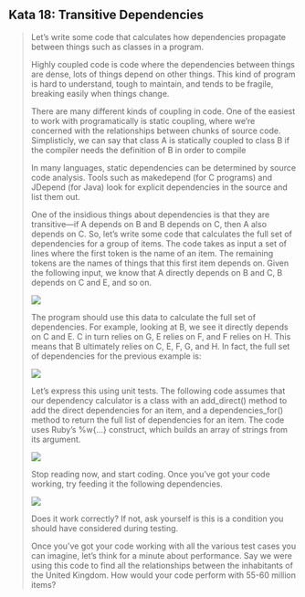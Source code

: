 ## Kata 18: Transitive Dependencies 
>Let’s write some code that calculates how dependencies propagate between things such as classes in a program.
>
> Highly coupled code is code where the dependencies between things are dense, lots of things depend on other things. This kind of program is hard to understand, tough to maintain, and tends to be fragile, breaking easily when things change.
>
> There are many different kinds of coupling in code. One of the easiest to work with programatically is static coupling, where we’re concerned with the relationships between chunks of source code. Simplisticly, we can say that class A is statically coupled to class B if the compiler needs the definition of B in order to compile
>
> In many languages, static dependencies can be determined by source code analysis. Tools such as makedepend (for C programs) and JDepend (for Java) look for explicit dependencies in the source and list them out.
>
> One of the insidious things about dependencies is that they are transitive—if A depends on B and B depends on C, then A also depends on C. So, let’s write some code that calculates the full set of dependencies for a group of items. The code takes as input a set of lines where the first token is the name of an item. The remaining tokens are the names of things that this first item depends on. Given the following input, we know that A directly depends on B and C, B depends on C and E, and so on.
>
> ![](C:\Users\pourna.sengupta\IdeaProjects\coding-kata\img\kata18.1.PNG)
>
> The program should use this data to calculate the full set of dependencies. For example, looking at B, we see it directly depends on C and E. C in turn relies on G, E relies on F, and F relies on H. This means that B ultimately relies on C, E, F, G, and H. In fact, the full set of dependencies for the previous example is:
>
> ![](C:\Users\pourna.sengupta\IdeaProjects\coding-kata\img\kata18.2.PNG)
>
> Let’s express this using unit tests. The following code assumes that our dependency calculator is a class with an add_direct() method to add the direct dependencies for an item, and a dependencies_for() method to return the full list of dependencies for an item. The code uses Ruby’s %w{…} construct, which builds an array of strings from its argument.
>
>![](C:\Users\pourna.sengupta\IdeaProjects\coding-kata\img\kata18.3.PNG)
> 
> Stop reading now, and start coding. Once you’ve got your code working, try feeding it the following dependencies.
>
> ![](C:\Users\pourna.sengupta\IdeaProjects\coding-kata\img\kata18.4.PNG)
>
> Does it work correctly? If not, ask yourself is this is a condition you should have considered during testing.
>
> Once you’ve got your code working with all the various test cases you can imagine, let’s think for a minute about performance. Say we were using this code to find all the relationships between the inhabitants of the United Kingdom. How would your code perform with 55-60 million items?


